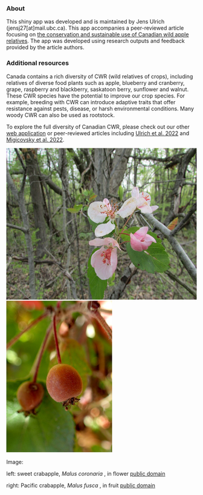 ### About

This shiny app was developed and is maintained by Jens Ulrich (jensj27[at]mail.ubc.ca). This app accompanies a peer-reviewed article focusing on [the conservation and sustainable use of Canadian wild apple relatives](). The app was developed using research outputs and feedback provided by the article authors.

### Additional resources

Canada contains a rich diversity of CWR (wild relatives of crops), including relatives of diverse food plants such as apple, blueberry and cranberry, grape, raspberry and blackberry, saskatoon berry, sunflower and walnut. These CWR species have the potential to improve our crop species. For example, breeding with CWR can introduce adaptive traits that offer resistance against pests, disease, or harsh environmental conditions. Many woody CWR can also be used as rootstock. 

To explore the full diversity of Canadian CWR, please check out our other [web application](https://julrich.shinyapps.io/CWR_app/) or peer-reviewed articles including [Ulrich et al. 2022](https://acsess.onlinelibrary.wiley.com/doi/full/10.1002/csc2.20807) and [Migicovsky et al. 2022](https://nph.onlinelibrary.wiley.com/doi/full/10.1002/ppp3.10291).

<p align="float">
  <img width="600" height="400" src="Malus_coronaria.jpg">
  <img width="280" height="400" src="Malus_fusca.jpg">
</p>
Image: 

left: sweet crabapple, <i> Malus coronaria </i>, in flower [public domain](https://commons.wikimedia.org/wiki/File:Crab_apple_flower_4003.jpg)

right: Pacific crabapple, <i> Malus fusca </i>, in fruit [public domain](https://commons.wikimedia.org/wiki/File:Malus_fusca_kz5.jpg)